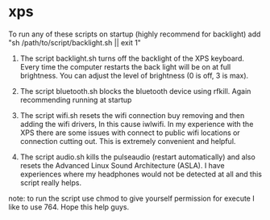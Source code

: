 # xps
To run any of these scripts on startup (highly recommend for backlight) add "sh /path/to/script/backlight.sh || exit 1"

1. The script backlight.sh turns off the backlight of the XPS keyboard. Every time the computer restarts the back light will be on at full brightness. You can adjust the level of brightness (0 is off, 3 is max).

2. The script bluetooth.sh blocks the bluetooth device using rfkill. Again recommending running at startup

3. The script wifi.sh resets the wifi connection buy removing and then adding the wifi drivers, In this cause iwlwifi. In my experience with the XPS there are some issues with connect to public wifi locations or connection cutting out. This is extremely convenient and helpful.

4. The script audio.sh kills the pulseaudio (restart automatically) and also resets the Advanced Linux Sound Architecture (ASLA). I have experiences where my headphones would not be detected at all and this script really helps.  

note: to run the script use chmod to give yourself permission for execute I like to use 764. Hope this help guys. 
